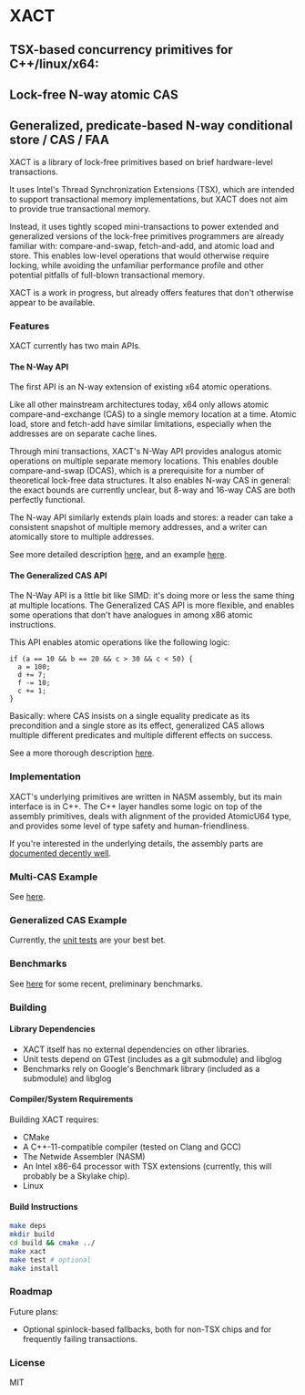 # XACT

## TSX-based concurrency primitives for C++/linux/x64:
## Lock-free N-way atomic CAS
## Generalized, predicate-based N-way conditional store / CAS / FAA

XACT is a library of lock-free primitives based on brief hardware-level transactions.

It uses Intel's Thread Synchronization Extensions (TSX), which are intended to support transactional memory implementations, but XACT does not aim to provide true transactional memory.

Instead, it uses tightly scoped mini-transactions to power extended and generalized versions of the lock-free primitives programmers are already familiar with: compare-and-swap, fetch-and-add, and atomic load and store.  This enables low-level operations that would otherwise require locking, while avoiding the unfamiliar performance profile and other potential pitfalls of full-blown transactional memory.

XACT is a work in progress, but already offers features that don't otherwise appear to be available.


### Features
XACT currently has two main APIs.

#### The N-Way API
The first API is an N-way extension of existing x64 atomic operations.

Like all other mainstream architectures today, x64 only allows atomic compare-and-exchange (CAS) to a single memory location at a time.  Atomic load, store and fetch-add have similar limitations, especially when the addresses are on separate cache lines.

Through mini transactions, XACT's N-Way API provides analogus atomic operations on multiple separate memory locations.  This enables double compare-and-swap (DCAS), which is a prerequisite for a number of theoretical lock-free data structures.  It also enables N-way CAS in general: the exact bounds are currently unclear, but 8-way and 16-way CAS are both perfectly functional.

The N-way API similarly extends plain loads and stores: a reader can take a consistent snapshot of multiple memory addresses, and a writer can atomically store to multiple addresses.

See more detailed description [here](/docs/api/n_way.md), and an example [here](/examples/atomic_cas_reader_writer.cpp).

#### The Generalized CAS API
The N-Way API is a little bit like SIMD: it's doing more or less the same thing at multiple locations.  The Generalized CAS API is more flexible, and enables some operations that don't have analogues in among x86 atomic instructions.

This API enables atomic operations like the following logic: 
```
if (a == 10 && b == 20 && c > 30 && c < 50) {
  a = 100;
  d += 7;
  f -= 10;
  c += 1;
}
```
Basically: where CAS insists on a single equality predicate as its precondition and a single store as its effect, generalized CAS allows multiple different predicates and multiple different effects on success.

See a more thorough description [here](docs/api/generalized_cas.md).

### Implementation
XACT's underlying primitives are written in NASM assembly, but its main interface is in C++.
The C++ layer handles some logic on top of the assembly primitives, deals with alignment of the provided AtomicU64 type, and provides some level of type safety and human-friendliness.

If you're interested in the underlying details, the assembly parts are [documented decently well](https://github.com/scivey/xact/blob/master/src/xact_asm/atomic_u64_multi.asm#L258).


### Multi-CAS Example

See [here](/examples/atomic_cas_reader_writer.cpp).

### Generalized CAS Example

Currently, the [unit tests](https://github.com/scivey/master/blob/preconditions/src/test/unit/generalized_cas_1/test_GeneralizedCAS.cpp#L87) are your best bet.

### Benchmarks
See [here](docs/performance.md) for some recent, preliminary benchmarks.

### Building

#### Library Dependencies
* XACT itself has no external dependencies on other libraries.
* Unit tests depend on GTest (includes as a git submodule) and libglog
* Benchmarks rely on Google's Benchmark library (included as a submodule) and libglog

#### Compiler/System Requirements
Building XACT requires:
* CMake
* A C++-11-compatible compiler (tested on Clang and GCC)
* The Netwide Assembler (NASM)
* An Intel x86-64 processor with TSX extensions (currently, this will probably be a Skylake chip).
* Linux 

#### Build Instructions
```bash
make deps
mkdir build
cd build && cmake ../
make xact
make test # optional
make install
```

### Roadmap
Future plans:
* Optional spinlock-based fallbacks, both for non-TSX chips and for frequently failing transactions.

### License
MIT
